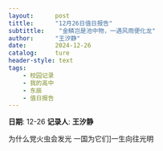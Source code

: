 ```yaml
---
layout:      post
tittle:      "12月26日值日报告"
subtittle:    "金鳞岂是池中物，一遇风雨便化龙"
author:      "王汐静"
date:        2024-12-26
catalog:     ture
header-style: text
tags: 
    - 校园记录
    - 我的高中
    - 东辰
    - 值日报告
---
```


**日期**: 12-26
**记录人**: **王汐静**

为什么党火虫会发光 一国为它们]一生向往光明
